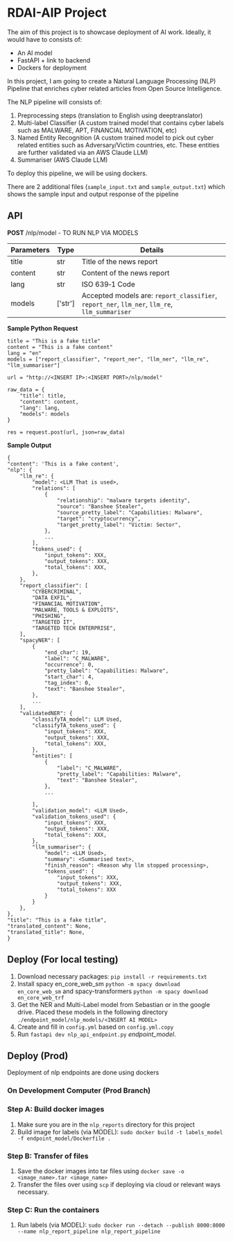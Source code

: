 # RDAI-AIP Project

The aim of this project is to showcase deployment of AI work. Ideally, it would have to consists of:
- An AI model
- FastAPI + link to backend
- Dockers for deployment

In this project, I am going to create a Natural Language Processing (NLP) Pipeline that enriches cyber related articles from Open Source Intelligence. 

The NLP pipeline will consists of:
1. Preprocessing steps (translation to English using deeptranslator)
2. Multi-label Classifier (A custom trained model that contains cyber labels such as MALWARE, APT, FINANCIAL MOTIVATION, etc)
3. Named Entity Recognition  (A custom trained model to pick out cyber related entities such as Adversary/Victim countries, etc. These entities are further validated via an AWS Claude LLM)
4. Summariser (AWS Claude LLM)

To deploy this pipeline, we will be using dockers.

There are 2 additional files (`sample_input.txt` and `sample_output.txt`) which shows the sample input and output response of the pipeline


## API
**POST** /nlp/model - TO RUN NLP VIA MODELS

|Parameters | Type | Details|
|--|--|--|
|title|str|Title of the news report|
|content|str|Content of the news report|
|lang|str|ISO 639‑1 Code|
|models|['str']|Accepted models are: `report_classifier`, `report_ner`, `llm_ner`, `llm_re`, `llm_summariser`|

**Sample Python Request**
    
    title = "This is a fake title"
    content = "This is a fake content"
    lang = "en"
    models = ["report_classifier", "report_ner", "llm_ner", "llm_re", "llm_summariser"]

    url = "http://<INSERT IP>:<INSERT PORT>/nlp/model"

    raw_data = {
        "title": title,
        "content": content,
        "lang": lang,
        "models": models
    }

    res = request.post(url, json=raw_data) 

**Sample Output**

    {
    "content": 'This is a fake content',
    "nlp": {
        "llm_re": {
            "model": <LLM That is used>,
            "relations": [
                {
                    "relationship": "malware targets identity",
                    "source": "Banshee Stealer",
                    "source_pretty_label": "Capabilities: Malware",
                    "target": "cryptocurrency",
                    "target_pretty_label": "Victim: Sector",
                },
                ...
            ],
            "tokens_used": {
                "input_tokens": XXX,
                "output_tokens": XXX,
                "total_tokens": XXX,
            },
        },
        "report_classifier": [
            "CYBERCRIMINAL",
            "DATA EXFIL",
            "FINANCIAL MOTIVATION",
            "MALWARE, TOOLS & EXPLOITS",
            "PHISHING",
            "TARGETED IT",
            "TARGETED TECH ENTERPRISE",
        ],
        "spacyNER": [
            {
                "end_char": 19,
                "label": "C_MALWARE",
                "occurrence": 0,
                "pretty_label": "Capabilities: Malware",
                "start_char": 4,
                "tag_index": 0,
                "text": "Banshee Stealer",
            },
            ...
        ],
        "validatedNER": {
            "classifyTA_model": LLM Used,
            "classifyTA_tokens_used": {
                "input_tokens": XXX,
                "output_tokens": XXX,
                "total_tokens": XXX,
            },
            "entities": [
                {
                    "label": "C_MALWARE",
                    "pretty_label": "Capabilities: Malware",
                    "text": "Banshee Stealer",
                },
                ...
                
            ],
            "validation_model": <LLM Used>,
            "validation_tokens_used": {
                "input_tokens": XXX,
                "output_tokens": XXX,
                "total_tokens": XXX,
            },
            "llm_summariser": {
                "model": <LLM Used>,
                "summary": <Summarised text>,
                "finish_reason": <Reason why llm stopped processing>,
                "tokens_used": {
                    "input_tokens": XXX,
                    "output_tokens": XXX,
                    "total_tokens": XXX
                }
            }
        },
    },
    "title": "This is a fake title",
    "translated_content": None,
    "translated_title": None,
    }


## Deploy (For local testing)
1. Download necessary packages: `pip install -r requirements.txt`
2. Install spacy en_core_web_sm `python -m spacy download en_core_web_sm` and spacy-transformers `python -m spacy download en_core_web_trf`
3. Get the NER and Multi-Label model from Sebastian or in the google drive. Placed these models in the following directory `./endpoint_model/nlp_models/<INSERT AI MODEL>`
4. Create and fill in `config.yml` based on `config.yml.copy`
5. Run `fastapi dev nlp_api_endpoint.py` *endpoint_model*.

## Deploy (Prod)

Deployment of nlp endpoints are done using dockers

### **On Development Computer (Prod Branch)**

### Step A: Build docker images

1. Make sure you are in the `nlp_reports` directory for this project
2. Build image for labels (via MODEL): `sudo docker build -t labels_model -f endpoint_model/Dockerfile .`

### Step B: Transfer of files
1. Save the docker images into tar files using `docker save -o <image_name>.tar <image_name>`
2. Transfer the files over using `scp` if deploying via cloud or relevant ways necessary.

### Step C: Run the containers
1. Run labels (via MODEL): `sudo docker run --detach --publish 8000:8000 --name nlp_report_pipeline nlp_report_pipeline`



